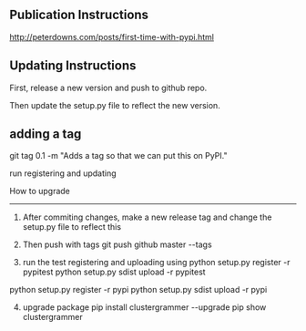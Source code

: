 Publication Instructions
-------------------------------
http://peterdowns.com/posts/first-time-with-pypi.html

Updating Instructions
----------------------------

First, release a new version and push to github repo.

Then update the setup.py file to reflect the new version.

adding a tag
-----------------
git tag 0.1 -m "Adds a tag so that we can put this on PyPI."

run registering and updating

How to upgrade
*****************
1) After commiting changes, make a new release tag and change the setup.py file to reflect this

2) Then push with tags
  git push github master --tags

3) run the test registering and uploading using
  python setup.py register -r pypitest
  python setup.py sdist upload -r pypitest

  python setup.py register -r pypi
  python setup.py sdist upload -r pypi


4) upgrade package
  pip install clustergrammer --upgrade
  pip show clustergrammer